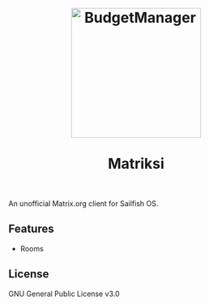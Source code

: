 <h1 align="center">
  <br>
  <img src="https://github.com/Sailbook/harbour-matrix/blob/master/icons/256x256/harbour-matrix.png" width="256px" alt="BudgetManager">
  <br>
  <br>
  Matriksi
  <br>
  <br>
</h1>

An unofficial Matrix.org client for Sailfish OS.

## Features
- Rooms

## License
GNU General Public License v3.0
